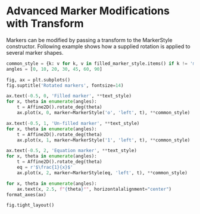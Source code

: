 # Advanced Marker Modifications with Transform

Markers can be modified by passing a transform to the MarkerStyle constructor. Following example shows how a supplied rotation is applied to several marker shapes.

```python
common_style = {k: v for k, v in filled_marker_style.items() if k != 'marker'}
angles = [0, 10, 20, 30, 45, 60, 90]

fig, ax = plt.subplots()
fig.suptitle('Rotated markers', fontsize=14)

ax.text(-0.5, 0, 'Filled marker', **text_style)
for x, theta in enumerate(angles):
    t = Affine2D().rotate_deg(theta)
    ax.plot(x, 0, marker=MarkerStyle('o', 'left', t), **common_style)

ax.text(-0.5, 1, 'Un-filled marker', **text_style)
for x, theta in enumerate(angles):
    t = Affine2D().rotate_deg(theta)
    ax.plot(x, 1, marker=MarkerStyle('1', 'left', t), **common_style)

ax.text(-0.5, 2, 'Equation marker', **text_style)
for x, theta in enumerate(angles):
    t = Affine2D().rotate_deg(theta)
    eq = r'$\frac{1}{x}$'
    ax.plot(x, 2, marker=MarkerStyle(eq, 'left', t), **common_style)

for x, theta in enumerate(angles):
    ax.text(x, 2.5, f"{theta}°", horizontalalignment="center")
format_axes(ax)

fig.tight_layout()
```
